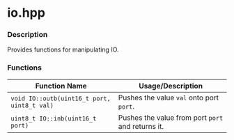 io.hpp
======

### Description
Provides functions for manipulating IO.

### Functions
| Function Name | Usage/Description |
| --- | --- |
| `void IO::outb(uint16_t port, uint8_t val)` | Pushes the value `val` onto port `port`. |
| `uint8_t IO::inb(uint16_t port)` | Pushes the value from port `port` and returns it. |